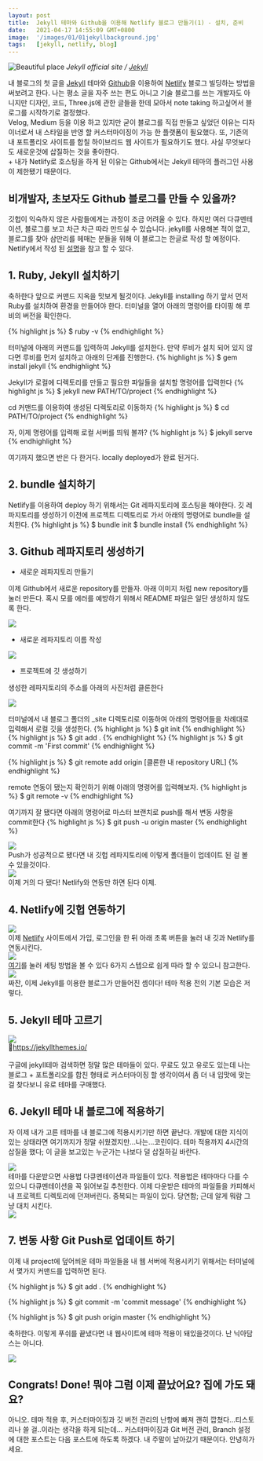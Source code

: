 ```yaml
---
layout: post
title:  Jekyll 테마와 Github을 이용해 Netlify 블로그 만들기(1) - 설치, 준비
date:   2021-04-17 14:55:09 GMT+0800
image:  '/images/01/01jekyllbackground.jpg'
tags:   [jekyll, netlify, blog]
---
```


![Beautiful place]({{site.baseurl}}/images/01/01jekyllbackground.jpg)
*Jekyll official site / [Jekyll](https://jekyllrb.com/)*

내 블로그의 첫 글을 <a href="https://jekyllrb.com/">Jekyll</a> 테마와 <a href="https://github.com/">Github</a>을 이용하여 <a href="https://www.netlify.com/">Netlify</a> 블로그 빌딩하는 방법을 써보려고 한다. 나는 평소 글을 자주 쓰는 편도 아니고 기술 블로그를 쓰는 개발자도 아니지만 디자인, 코드, Three.js에 관한 글들을 한데 모아서 note taking 하고싶어서 블로그를 시작하기로 결정했다.<br>Velog, Medium 등을 이용 하고 있지만 굳이 블로그를 직접 만들고 싶었던 이유는 디자이너로서 내 스타일을 반영 할 커스터마이징이 가능 한 플랫폼이 필요했다. 또, 기존의 내 포트폴리오 사이트를 합칠 하이브리드 웹 사이트가 필요하기도 했다. 사실 무엇보다도 새로운것에 삽질하는 것을 좋아한다.<br>+ 내가 Netlify로 호스팅을 하게 된 이유는 Github에서는 Jekyll 테마의 플러그인 사용이 제한됐기 때문이다.

## 비개발자, 초보자도 Github 블로그를 만들 수 있을까?
깃헙이 익숙하지 않은 사람들에게는 과정이 조금 어려울 수 있다. 하지만 여러 다큐멘테이션, 블로그를 보고 차근 차근 따라 만드실 수 있습니다. jekyll를 사용해본 적이 없고, 블로그를 찾아 삼만리를 헤매는 분들을 위해 이 블로그는 한글로 작성 할 예정이다. Netlify에서 작성 된 <a href="https://www.netlify.com/blog/2020/04/02/a-step-by-step-guide-jekyll-4.0-on-netlify/#step-2-link-to-your-github">설명</a>을 참고 할 수 있다.

## 1. Ruby, Jekyll 설치하기
축하한다 앞으로 커맨드 지옥을 맛보게 될것이다. Jekyll를 installing 하기 앞서 먼저 Ruby를 설치하여 환경을 만들어야 한다. 터미널을 열어 아래의 명령어를 타이핑 해 루비의 버전을 확인한다.

{% highlight js %}
$ ruby -v
{% endhighlight %}

터미널에 아래의 커맨드를 입력하여 Jekyll를 설치한다. 만약 루비가 설치 되어 있지 않다면 루비를 먼저 설치하고 아래의 단계를 진행한다.
{% highlight js %}
$ gem install jekyll
{% endhighlight %}

Jekyll가 로컬에 디렉토리를 만들고 필요한 파일들을 설치할 명령어를 입력한다
{% highlight js %}
$ jekyll new PATH/TO/project
{% endhighlight %}

cd 커맨드를 이용하여 생성된 디렉토리로 이동하자
{% highlight js %}
$ cd PATH/TO/project
{% endhighlight %}

자, 이제 명령어를 입력해 로컬 서버를 띄워 볼까?
{% highlight js %}
$ jekyll serve
{% endhighlight %}

여기까지 했으면 반은 다 한거다. locally deployed가 완료 된거다.

## 2. bundle 설치하기
Netlify를 이용하여 deploy 하기 위해서는 Git 레파지토리에 호스팅을 해야한다. 깃 레파지토리를 생성하기 이전에 프로젝트 디렉토리로 가서 아래의 명령어로 bundle을 설치한다.
{% highlight js %}
$ bundle init
$ bundle install
{% endhighlight %}

## 3. Github 레파지토리 생성하기

* 새로운 레파지토리 만들기

이제 Github에서 새로운 repository를 만들자. 아래 이미지 처럼 new repository를 눌러 만든다. 혹시 모를 에러를 예방하기 위해서 README 파일은 일단 생성하지 않도록 한다.
<div class="gallery-box">
  <div class="gallery">
    <img src="/images/01/01new_repo.jpg">
  </div>
</div>

* 새로운 레파지토리 이름 작성

<div class="gallery-box">
  <div class="gallery">
    <img src="/images/01/01creatingrepo.jpg">
  </div>
</div>

* 프로젝트에 깃 생성하기

생성한 레파지토리의 주소를 아래의 사진처럼 클론한다
<div class="gallery-box">
  <div class="gallery">
    <img src="/images/01/01gitclone.jpg">
  </div>
</div>

터미널에서 내 블로그 폴더의 _site 디렉토리로 이동하여 아래의 명령어들을 차례대로 입력해서 로컬 깃을 생성한다.
{% highlight js %}
$ git init
{% endhighlight %}
{% highlight js %}
$ git add .
{% endhighlight %}
{% highlight js %}
$ git commit -m 'First commit'
{% endhighlight %}

{% highlight js %}
$ git remote add origin [클론한 내 repository URL]
{% endhighlight %}

remote 연동이 됐는지 확인하기 위해 아래의 명령어를 입력해보자.
{% highlight js %}
$ git remote -v
{% endhighlight %}

여기까지 잘 됐다면 아래의 명령어로 마스터 브랜치로 push를 해서 변동 사항을 commit한다
{% highlight js %}
$ git push -u origin master
{% endhighlight %}

<div class="gallery-box">
  <div class="gallery">
    <img src="/images/01/01commandline.jpg">
  </div>
</div>
Push가 성공적으로 됐다면 내 깃헙 레파지토리에 이렇게 폴더들이 업데이트 된 걸 볼 수 있을것이다.
<div class="gallery-box">
  <div class="gallery">
    <img src="/images/01/01gitpushed.jpg">
  </div>
</div>
이제 거의 다 됐다! Netlify와 연동만 하면 된다 이제.

## 4. Netlify에 깃헙 연동하기
<div class="gallery-box">
  <div class="gallery">
    <img src="/images/01/01netlifylogin.jpg">
  </div>
</div>
이제 <a href="https://www.netlify.com/">Netlify</a> 사이트에서 가입, 로그인을 한 뒤 아래 초록 버튼을 눌러 내 깃과 Netlify를 연동시킨다.
<div class="gallery-box">
  <div class="gallery">
    <img src="/images/01/01netlify.jpg">
  </div>
</div>
<a href="https://www.netlify.com/blog/2020/04/02/a-step-by-step-guide-jekyll-4.0-on-netlify/#step-2-link-to-your-github">여기</a>를 눌러 세팅 방법을 볼 수 있다 6가지 스텝으로 쉽게 따라 할 수 있으니 참고한다.
<div class="gallery-box">
  <div class="gallery">
    <img src="/images/01/01mydomain.jpg">
  </div>
</div>
짜잔, 이제 Jekyll를 이용한 블로그가 만들어진 셈이다! 테마 적용 전의 기본 모습은 저렇다.


## 5. Jekyll 테마 고르기
<div class="gallery-box">
  <div class="gallery">
    <img src="/images/01/01jekylltheme.jpg">
  </div>
</div>
🔗<a href="https://jekyllthemes.io/">https://jekyllthemes.io/</a><br><br>
구글에 jekyll테마 검색하면 정말 많은 테마들이 있다. 무료도 있고 유로도 있는데 나는 블로그 + 포트폴리오를 합친 형태로 커스터마이징 할 생각이여서 좀 더 내 입맛에 맞는 걸 찾다보니 유로 테마를 구매했다.

## 6. Jekyll 테마 내 블로그에 적용하기
자 이제 내가 고른 테마를 내 블로그에 적용시키기만 하면 끝난다. 개발에 대한 지식이 있는 상태라면 여기까지가 정말 쉬웠겠지만...나는...코린이다. 테마 적용까지 4시간의 삽질을 했다; 이 글을 보고있는 누군가는 나보다 덜 삽질하길 바란다.
<div class="gallery-box">
  <div class="gallery">
    <img src="/images/01/01jekyllfolder.jpg">
  </div>
</div>
테마를 다운받으면 사용법 다큐멘테이션과 파일들이 있다. 적용법은 테마마다 다를 수 있으니 다큐멘테이션을 꼭 읽어보길 추천한다. 이제 다운받은 테마의 파일들을 카피해서 내 프로젝트 디렉토리에 던져버린다. 중복되는 파일이 있다. 당연함; 근데 알게 뭐람 그냥 대치 시킨다.
<div class="gallery-box">
  <div class="gallery">
    <img src="/images/01/01copyfiles.jpg">
  </div>
</div>

## 7. 변동 사항 Git Push로 업데이트 하기
이제 내 project에 덮어씌운 테마 파일들을 내 웹 서버에 적용시키기 위해서는 터미널에서 몇가지 커맨드를 입력하면 된다.

{% highlight js %}
$ git add .
{% endhighlight %}


{% highlight js %}
$ git commit -m 'commit message'
{% endhighlight %}

{% highlight js %}
$ git push origin master
{% endhighlight %}

축하한다. 이렇게 푸쉬를 끝냈다면 내 웹사이트에 테마 적용이 돼있을것이다. 난 닉아담스는 아니다.
<div class="gallery-box">
  <div class="gallery">
    <img src="/images/01/01myblog.jpg">
  </div>
</div>

## Congrats! Done! 뭐야 그럼 이제 끝났어요? 집에 가도 돼요?
아니오. 테마 적용 후, 커스터마이징과 깃 버전 관리의 난항에 빠져 괜히 깝쳤다...티스토리나 쓸 걸..이라는 생각을 하게 되는데... 커스터마이징과 Git 버전 관리, Branch 설정에 대한 포스트는 다음 포스트에 하도록 하겠다. 내 주말이 날아갔기 때문이다. 안녕히가세요.

